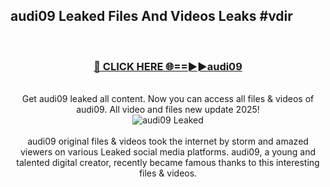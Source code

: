 ## audi09 Leaked Files And Videos Leaks #vdir
<br>
<div align="center">
<h3><a href="https://watchclip.my.id/audi09" rel="nofollow">🔴 CLICK HERE 🌐==►►audi09</a></h3>
<br>
Get audi09 leaked all content. Now you can access all files & videos of audi09. All video and files new update 2025!
<br>
<a href="https://watchclip.my.id/audi09" rel="nofollow" data-target="animated-image.originalLink"><img src="https://i.ibb.co.com/WyWwxjT/player-gif2.gif" alt="audi09 Leaked" style="max-width: 100%; display: inline-block;" data-target="animated-image.originalImage"></a>
<br><br>
audi09 original files & videos took the internet by storm and amazed viewers on various Leaked social media platforms. audi09, a young and talented digital creator, recently became famous thanks to this interesting files & videos.
</div>
<br>